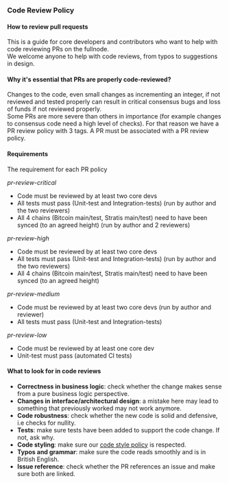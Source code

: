 ### Code Review Policy

#### How to review pull requests  

This is a guide for core developers and contributors who want to help with code reviewing PRs on the fullnode.  
We welcome anyone to help with code reviews, from typos to suggestions in design.   

#### Why it's essential that PRs are properly code-reviewed?  
Changes to the code, even small changes as incrementing an integer, if not reviewed and tested properly can result in critical consensus bugs and loss of funds if not reviewed properly.  
Some PRs are more severe than others in importance (for example changes to consensus code need a high level of checks). 
For that reason we have a PR review policy with 3 tags. A PR must be associated with a PR review policy.

#### Requirements

The requirement for each PR policy

*pr-review-critical*
- Code must be reviewed by at least two core devs
- All tests must pass (Unit-test and Integration-tests) (run by author and the two reviewers)
- All 4 chains (Bitcoin main/test, Stratis main/test) need to have been synced (to an agreed height) (run by author and 2 reviewers)

*pr-review-high*
- Code must be reviewed by at least two core devs
- All tests must pass (Unit-test and Integration-tests) (run by author and the two reviewers)
- All 4 chains (Bitcoin main/test, Stratis main/test) need to have been synced (to an agreed height)

*pr-review-medium*
- Code must be reviewed by at least two core devs (run by author and reviewer)
- All tests must pass (Unit-test and Integration-tests) 

*pr-review-low*
- Code must be reviewed by at least one core dev
- Unit-test must pass (automated CI tests)


#### What to look for in code reviews

* **Correctness in business logic**: check whether the change makes sense from a pure business logic perspective.
* **Changes in interface/architectural design**: a mistake here may lead to something that previously worked may not work anymore.
* **Code robustness**: check whether the new code is solid and defensive, i.e checks for nullity.
* **Tests**: make sure tests have been added to support the code change. If not, ask why.
* **Code styling**: make sure our [code style policy](https://github.com/stratisproject/StratisBitcoinFullNode/blob/master/Documentation/coding-style.md) is respected.
* **Typos and grammar**: make sure the code reads smoothly and is in British English. 
* **Issue reference**: check whether the PR references an issue and make sure both are linked.
